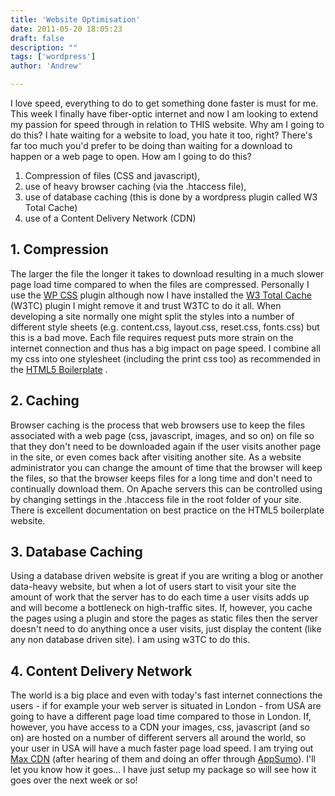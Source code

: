 ```yaml
---
title: 'Website Optimisation'
date: 2011-05-20 18:05:23
draft: false
description: ""
tags: ['wordpress']
author: 'Andrew'

---
```


I love speed, everything to do to get something done faster is must for me. This week I finally have fiber-optic internet and now I am looking to extend my passion for speed through in relation to THIS website. Why am I going to do this? I hate waiting for a website to load, you hate it too, right? There's far too much you'd prefer to be doing than waiting for a download to happen or a web page to open. How am I going to do this?

1.  Compression of files (CSS and javascript),
2.  use of heavy browser caching (via the .htaccess file),
3.  use of database caching (this is done by a wordpress plugin called W3 Total Cache)
4.  use of a Content Delivery Network (CDN)

1\. Compression
---------------

The larger the file the longer it takes to download resulting in a much slower page load time compared to when the files are compressed. Personally I use the [WP CSS](http://wordpress.org/extend/plugins/wp-css/) plugin although now I have installed the [W3 Total Cache](http://wordpress.org/extend/plugins/w3-total-cache/) (W3TC) plugin I might remove it and trust W3TC to do it all. When developing a site normally one might split the styles into a number of different style sheets (e.g. content.css, layout.css, reset.css, fonts.css) but this is a bad move. Each file requires request puts more strain on the internet connection and thus has a big impact on page speed. I combine all my css into one stylesheet (including the print css too) as recommended in the [HTML5 Boilerplate](http://html5boilerplate.com/ "HTML5 Boilerplate - the bees knees for web dev project jumpoff") .

2\. Caching
-----------

Browser caching is the process that web browsers use to keep the files associated with a web page (css, javascript, images, and so on) on file so that they don't need to be downloaded again if the user visits another page in the site, or even comes back after visiting another site. As a website administrator you can change the amount of time that the browser will keep the files, so that the browser keeps files for a long time and don't need to continually download them. On Apache servers this can be controlled using by changing settings in the .htaccess file in the root folder of your site. There is excellent documentation on best practice on the HTML5 boilerplate website.

3\. Database Caching
--------------------

Using a database driven website is great if you are writing a blog or another data-heavy website, but when a lot of users start to visit your site the amount of work that the server has to do each time a user visits adds up and will become a bottleneck on high-traffic sites. If, however, you cache the pages using a plugin and store the pages as static files then the server doesn't need to do anything once a user visits, just display the content (like any non database driven site). I am using w3TC to do this.

4\. Content Delivery Network
----------------------------

The world is a big place and even with today's fast internet connections the users - if for example your web server is situated in London - from USA are going to have a different page load time compared to those in London. If, however, you have access to a CDN your images, css, javascript (and so on) are hosted on a number of different servers all around the world, so your user in USA will have a much faster page load speed. I am trying out [Max CDN](http://www.maxcdn.com/) (after hearing of them and doing an offer through [AppSumo](http://appsumo.com)). I'll let you know how it goes... I have just setup my package so will see how it goes over the next week or so!
